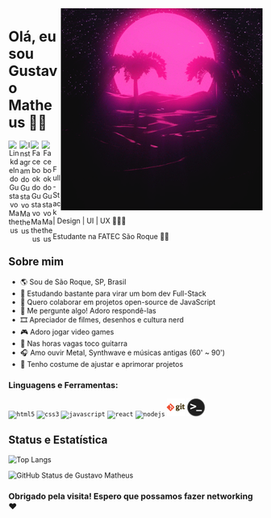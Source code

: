 <img align="right" width="400" height="400" src="synth.gif">

# Olá, eu sou Gustavo Matheus 🤟🏼

<p align="center">
  <a href="https://www.linkedin.com/in/gustavo-morinaga27/">
    <img align="left" alt="LinkdeIn do Gustavo Matheus" width="22px" src="https://cdn.jsdelivr.net/npm/simple-icons@v3/icons/linkedin.svg" />
  </a>
  <a href="https://www.instagram.com/gmatthews_feuer/">
    <img align="left" alt="Instagram do Gustavo Matheus" width="22px" src="https://cdn.jsdelivr.net/npm/simple-icons@v3/icons/instagram.svg" />
  </a>
  <a href="https://www.facebook.com/gustavomatheus.cardoso/">
    <img align="left" alt="Facebook do Gustavo Matheus" width="22px" src="https://cdn.jsdelivr.net/npm/simple-icons@v3/icons/facebook.svg" />
  </a>
  <a href="mailto:gustavo.morinaga27@gmail.com">
    <img align="left" alt="Facebook do Gustavo Matheus" width="22px" src="https://cdn.jsdelivr.net/npm/simple-icons@v3/icons/gmail.svg" />
  </a>
</p>

<br />
<br />

Full-Stack | Design | UI | UX 👨🏻‍💻

Estudante na FATEC São Roque 👨‍🎓

## Sobre mim

- 🌎 Sou de São Roque, SP, Brasil
- 🌱 Estudando bastante para virar um bom dev Full-Stack
- 👯 Quero colaborar em projetos open-source de JavaScript
- 💬 Me pergunte algo! Adoro respondê-las
- 🎞️ Apreciador de filmes, desenhos e cultura nerd
- 🎮 Adoro jogar video games
- 🎸 Nas horas vagas toco guitarra
- 🎧 Amo ouvir Metal, Synthwave e músicas antigas (60' ~ 90')
- 💎 Tenho costume de ajustar e aprimorar projetos

### Linguagens e Ferramentas:

<code><img src="https://devicons.github.io/devicon/devicon.git/icons/html5/html5-original.svg" alt="html5" width="36" height="36"/></code>
<code><img src="https://devicons.github.io/devicon/devicon.git/icons/css3/css3-original.svg" alt="css3" width="36" height="36"/></code>
<code><img src="https://devicons.github.io/devicon/devicon.git/icons/javascript/javascript-original.svg" alt="javascript" width="36" height="36"/></code>
<code><img src="https://devicons.github.io/devicon/devicon.git/icons/react/react-original.svg" alt="react" width="36" height="36"/></code>
<code><img src="https://devicons.github.io/devicon/devicon.git/icons/nodejs/nodejs-original.svg" alt="nodejs" width="36" height="36"/></code>
<code><img height="36" src="https://raw.githubusercontent.com/github/explore/80688e429a7d4ef2fca1e82350fe8e3517d3494d/topics/git/git.png"></code>
<code><img height="36" src="https://raw.githubusercontent.com/github/explore/80688e429a7d4ef2fca1e82350fe8e3517d3494d/topics/terminal/terminal.png"></code>

## Status e Estatística

![Top Langs](https://github-readme-stats.vercel.app/api/top-langs/?username=gmatthewsfeuer&layout=compact&theme=dark)

![GitHub Status de Gustavo Matheus](https://github-readme-stats.vercel.app/api?username=gmatthewsfeuer&show_icons=true&theme=dark)

### Obrigado pela visita! Espero que possamos fazer networking ❤️
